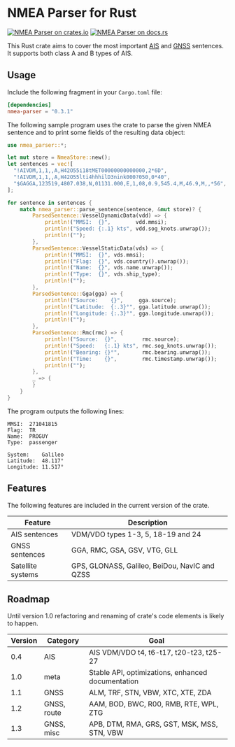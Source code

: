 # NMEA Parser for Rust

[![NMEA Parser on crates.io][cratesio-image]][cratesio]
[![NMEA Parser on docs.rs][docsrs-image]][docsrs]

[cratesio-image]: https://img.shields.io/crates/v/nmea-parser.svg
[cratesio]: https://crates.io/crates/nmea-parser
[docsrs-image]: https://docs.rs/nmea-parser/badge.svg
[docsrs]: https://docs.rs/nmea-parser

This Rust crate aims to cover the most important [AIS] and [GNSS] sentences. It 
supports both class A and B types of AIS.

## Usage

Include the following fragment in your `Cargo.toml` file:

```toml
[dependencies]
nmea-parser = "0.3.1"
```

The following sample program uses the crate to parse the given NMEA sentence 
and to print some  fields of the resulting data object:

```rust
use nmea_parser::*;

let mut store = NmeaStore::new();
let sentences = vec![
  "!AIVDM,1,1,,A,H42O55i18tMET00000000000000,2*6D",
  "!AIVDM,1,1,,A,H42O55lti4hhhilD3nink000?050,0*40",
  "$GAGGA,123519,4807.038,N,01131.000,E,1,08,0.9,545.4,M,46.9,M,,*56",
];

for sentence in sentences {    
    match nmea_parser::parse_sentence(sentence, &mut store)? {
        ParsedSentence::VesselDynamicData(vdd) => {
            println!("MMSI:  {}",        vdd.mmsi);
            println!("Speed: {:.1} kts", vdd.sog_knots.unwrap());
            println!("");
        },
        ParsedSentence::VesselStaticData(vds) => {
            println!("MMSI:  {}", vds.mmsi);
            println!("Flag:  {}", vds.country().unwrap());
            println!("Name:  {}", vds.name.unwrap());
            println!("Type:  {}", vds.ship_type);
            println!("");
        },
        ParsedSentence::Gga(gga) => {
            println!("Source:    {}",     gga.source);
            println!("Latitude:  {:.3}°", gga.latitude.unwrap());
            println!("Longitude: {:.3}°", gga.longitude.unwrap());
            println!("");
        },
        ParsedSentence::Rmc(rmc) => {
            println!("Source:  {}",        rmc.source);
            println!("Speed:   {:.1} kts", rmc.sog_knots.unwrap());
            println!("Bearing: {}°",       rmc.bearing.unwrap());
            println!("Time:    {}",        rmc.timestamp.unwrap());
            println!("");
        },
        _ => {
        }
    }
}
```

The program outputs the following lines:

```
MMSI:  271041815
Flag:  TR
Name:  PROGUY
Type:  passenger

System:    Galileo
Latitude:  48.117°
Longitude: 11.517°

```

## Features

The following features are included in the current version of the crate.

|Feature          |Description                                                                        |
|-----------------|-----------------------------------------------------------------------------------|
|AIS sentences    |VDM/VDO types 1-3, 5, 18-19 and 24                                                 |
|GNSS sentences   |GGA, RMC, GSA, GSV, VTG, GLL                                                       |
|Satellite systems|GPS, GLONASS, Galileo, BeiDou, NavIC and QZSS                                      | 

## Roadmap

Until version 1.0 refactoring and renaming of crate's code elements is likely to happen.

|Version |Category    |Goal                                                                 |
|--------|------------|---------------------------------------------------------------------|
|0.4     |AIS         |AIS VDM/VDO t4, t6-t17, t20-t23, t25-27                              |
|1.0     |meta        |Stable API, optimizations, enhanced documentation                    |
|1.1     |GNSS        |ALM, TRF, STN, VBW, XTC, XTE, ZDA                                    |
|1.2     |GNSS, route |AAM, BOD, BWC, R00, RMB, RTE, WPL, ZTG                               |
|1.3     |GNSS, misc  |APB, DTM, RMA, GRS, GST, MSK, MSS, STN, VBW                          |

[AIS]: https://en.wikipedia.org/wiki/Automatic_identification_system
[GNSS]: https://en.wikipedia.org/wiki/Satellite_navigation

